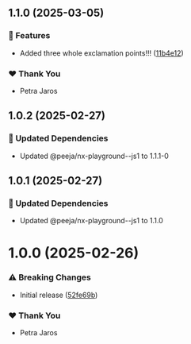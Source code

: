 ## 1.1.0 (2025-03-05)

### 🚀 Features

- Added three whole exclamation points!!! ([11b4e12](https://github.com/Peeja/nx-playground/commit/11b4e12))

### ❤️ Thank You

- Petra Jaros

## 1.0.2 (2025-02-27)

### 🧱 Updated Dependencies

- Updated @peeja/nx-playground--js1 to 1.1.1-0

## 1.0.1 (2025-02-27)

### 🧱 Updated Dependencies

- Updated @peeja/nx-playground--js1 to 1.1.0

# 1.0.0 (2025-02-26)

### ⚠️  Breaking Changes

- Initial release ([52fe69b](https://github.com/Peeja/nx-playground/commit/52fe69b))

### ❤️ Thank You

- Petra Jaros